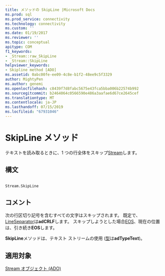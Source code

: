 ```yaml
---
title: メソッドの SkipLine |Microsoft Docs
ms.prod: sql
ms.prod_service: connectivity
ms.technology: connectivity
ms.custom: ''
ms.date: 01/19/2017
ms.reviewer: ''
ms.topic: conceptual
apitype: COM
f1_keywords:
- _Stream::raw_SkipLine
- _Stream::SkipLine
helpviewer_keywords:
- Skipline method [ADO]
ms.assetid: 0abc00fe-ee09-4c8e-b1f2-48ee9c5f3329
author: MightyPen
ms.author: genemi
ms.openlocfilehash: c8439f7d8fabc5675e43fca5bba006b22574b992
ms.sourcegitcommit: b2464064c0566590e486a3aafae6d67ce2645cef
ms.translationtype: MT
ms.contentlocale: ja-JP
ms.lasthandoff: 07/15/2019
ms.locfileid: "67931046"
---
```

# <a name="skipline-method"></a>SkipLine メソッド
テキストを読み取るときに、1 つの行全体をスキップ[Stream](../../../ado/reference/ado-api/stream-object-ado.md)します。  
  
## <a name="syntax"></a>構文  
  
```  
  
Stream.SkipLine  
```  
  
## <a name="remarks"></a>コメント  
 次の行区切り記号を含むすべての文字はスキップされます。 既定で、 [LineSeparator](../../../ado/reference/ado-api/lineseparator-property-ado.md)は**adCRLF**します。 スキップしようとした場合[EOS](../../../ado/reference/ado-api/eos-property.md)、現在の位置は、引き続き**EOS**します。  
  
 **SkipLine**メソッドは、テキスト ストリームの使用 ([型](../../../ado/reference/ado-api/type-property-ado-stream.md)は**adTypeText**)。  
  
## <a name="applies-to"></a>適用対象  
 [Stream オブジェクト (ADO)](../../../ado/reference/ado-api/stream-object-ado.md)
